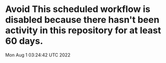 # Avoid This scheduled workflow is disabled because there hasn't been activity in this repository for at least 60 days.
Mon Aug  1 03:24:42 UTC 2022
